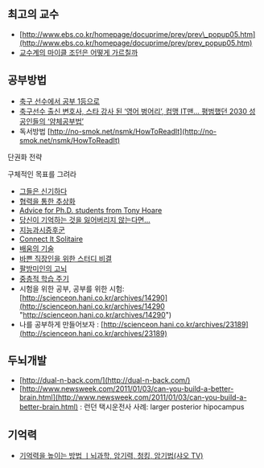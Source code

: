 ## 최고의 교수
* [http://www.ebs.co.kr/homepage/docuprime/prev/prev\_popup05.htm](http://www.ebs.co.kr/homepage/docuprime/prev/prev_popup05.htm)
* [교수계의 마이클 조던은 어떻게 가르칠까](http://news.naver.com/main/read.nhn?mode=LSD&mid=sec&sid1=102&oid=006&aid=0000027785)

## 공부방법
* [축구 선수에서 공부 1등으로](http://agile.egloos.com/4062456 "축구 선수에서 공부 1등으로")
* [축구선수 출신 변호사, 스타 강사 된 ‘영어 벙어리’, 컴맹 IT맨… 평범했던 2030 성공인들의 ‘얌체공부법’](http://news.naver.com/main/read.nhn?mode=LSD&amp;mid=sec&amp;sid1=102&amp;oid=262&amp;aid=0000000904 "축구선수 출신 변호사, 스타 강사 된 ‘영어 벙어리’, 컴맹 IT맨… 평범했던 2030 성공인들의 ‘얌체 공부법’")
* 독서방법 [http://no-smok.net/nsmk/HowToReadIt](http://no-smok.net/nsmk/HowToReadIt)

단권화 전략

구체적인 목표를 그려라

* [그들은 신기하다](http://no-smok.net/nsmk/%EA%B7%B8%EB%93%A4%EC%9D%80%EC%B0%B8%EC%8B%A0%EA%B8%B0%ED%95%98%EB%8B%A4 "그들은 신기하다")
* [협력을 통한 추상화](http://www.ibm.com/developerworks/kr/library/dwclm/20071030/ "협력을 통한 추상화")
* [Advice for Ph.D. students from Tony Hoare](http://www.kierberg.com/videos/advice-for-phd-students-from-tony-hoare "Advice for Ph.D. students from Tony Hoare")
* [당신이 기억하는 것을 잃어버리지 않는다면...](http://mbastory.tistory.com/289 "당신이 기억하는 것을 잃어버리지 않는다면...")
* [지능과시증후군](http://no-smok.net/nsmk/%EC%A7%80%EB%8A%A5%EA%B3%BC%EC%8B%9C%EC%A6%9D%ED%9B%84%EA%B5%B0 "지능과시증후군")
* [Connect It Solitaire](http://no-smok.net/nsmk/ConnectItSolitaire "http://no-smok.net/nsmk/ConnectItSolitaire")
* [배움의 기술](http://moai.tistory.com/569 "http://moai.tistory.com/569")
* [바쁜 직장인을 위한 스터디 비결](http://agile.egloos.com/3684946 "http://agile.egloos.com/3684946")
* [팔방미인의 고뇌](http://agile.egloos.com/2580241 "http://agile.egloos.com/2580241")
* [중층적 학습 주기](http://agile.egloos.com/5200994 "http://agile.egloos.com/5200994")
* 시험을 위한 공부, 공부를 위한 시험:
[http://scienceon.hani.co.kr/archives/14290](http://scienceon.hani.co.kr/archives/14290 "http://scienceon.hani.co.kr/archives/14290")
* 나를 공부하게 만들어보자 : [http://scienceon.hani.co.kr/archives/23189](http://scienceon.hani.co.kr/archives/23189)

## 두뇌개발
* [http://dual-n-back.com/](http://dual-n-back.com/)
* [http://www.newsweek.com/2011/01/03/can-you-build-a-better-brain.html](http://www.newsweek.com/2011/01/03/can-you-build-a-better-brain.html)
: 런던 택시운전사 사례: larger posterior hipocampus

## 기억력
- [기억력을 높이는 방법 ㅣ뇌과학, 암기력, 청킹, 암기법(샤오 TV)](https://www.youtube.com/watch?v=0zJy6MfNL28)
